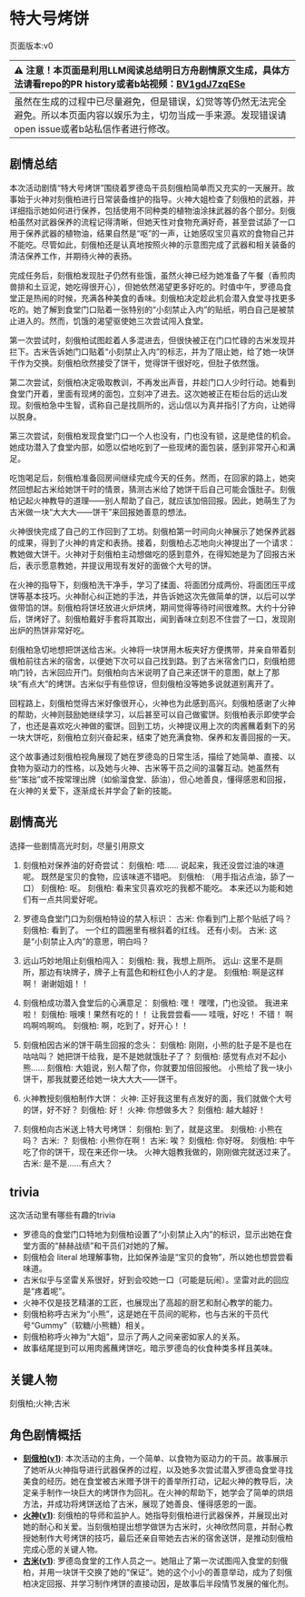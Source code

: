 # 特大号烤饼
页面版本:v0
 

| :warning: 注意！本页面是利用LLM阅读总结明日方舟剧情原文生成，具体方法请看repo的PR history或者b站视频：[BV1gdJ7zqESe](https://www.bilibili.com/video/BV1gdJ7zqESe/)         |
|:----------------------------|
| 虽然在生成的过程中已尽量避免，但是错误，幻觉等等仍然无法完全避免。所以本页面内容以娱乐为主，切勿当成一手来源。发现错误请open issue或者b站私信作者进行修改。|



## 剧情总结
本次活动剧情“特大号烤饼”围绕着罗德岛干员刻俄柏简单而又充实的一天展开。故事始于火神对刻俄柏进行日常装备维护的指导。火神大姐检查了刻俄柏的武器，并详细指示她如何进行保养，包括使用不同种类的植物油涂抹武器的各个部分。刻俄柏虽然对武器保养的流程记得清晰，但她天性对食物充满好奇，甚至尝试舔了一口用于保养武器的植物油，结果自然是“呕”的一声，让她感叹宝贝喜欢的食物自己并不能吃。尽管如此，刻俄柏还是认真地按照火神的示意图完成了武器和相关装备的清洁保养工作，并期待火神的表扬。

完成任务后，刻俄柏发现肚子仍然有些饿，虽然火神已经为她准备了午餐（香煎肉兽排和土豆泥，她吃得很开心），但她依然渴望更多好吃的。时值中午，罗德岛食堂正是热闹的时候，充满各种美食的香味。刻俄柏决定趁此机会潜入食堂寻找更多吃的。她了解到食堂门口贴着一张特别的“小刻禁止入内”的贴纸，明白自己是被禁止进入的。然而，饥饿的渴望驱使她三次尝试闯入食堂。

第一次尝试时，刻俄柏试图趁着人多混进去，但很快被正在门口忙碌的古米发现并拦下。古米告诉她门口贴着“小刻禁止入内”的标志，并为了阻止她，给了她一块饼干作为交换。刻俄柏欣然接受了饼干，觉得饼干很好吃，但肚子依然饿。

第二次尝试，刻俄柏决定吸取教训，不再发出声音，并趁门口人少时行动。她看到食堂门开着，里面有现烤的面包，立刻冲了进去。这次她被正在柜台后的远山发现。刻俄柏急中生智，谎称自己是找厕所的，远山信以为真并指引了方向，让她得以脱身。

第三次尝试，刻俄柏发现食堂门口一个人也没有，门也没有锁，这是绝佳的机会。她成功潜入了食堂内部，如愿以偿地吃到了一些现烤的面包装，感到非常开心和满足。

吃饱喝足后，刻俄柏准备回房间继续完成今天的任务。然而，在回家的路上，她突然回想起古米给她饼干时的情景，猜测古米给了她饼干后自己可能会饿肚子。刻俄柏记起火神教导的道理——别人帮助了自己，就应该加倍回报。因此，她萌生了为古米做一块“大大大——饼干”来回报她善意的想法。

火神很快完成了自己的工作回到了工坊。刻俄柏第一时间向火神展示了她保养武器的成果，得到了火神的肯定和表扬。接着，刻俄柏忐忑地向火神提出了一个请求：教她做大饼干。火神对于刻俄柏主动想做吃的感到意外，在得知她是为了回报古米后，表示愿意教她，并提议用现有发好的面做个大号的饼。

在火神的指导下，刻俄柏洗干净手，学习了揉面、将面团分成两份、将面团压平成饼等基本技巧。火神耐心纠正她的手法，并告诉她这次先做简单的饼，以后可以学做带馅的饼。刻俄柏将饼坯放进火炉烘烤，期间觉得等待时间很难熬。大约十分钟后，饼烤好了。刻俄柏戴好手套将其取出，闻到香味立刻忍不住尝了一口，发现刚出炉的热饼非常好吃。

刻俄柏急切地想把饼送给古米。火神将一块饼用木板夹好方便携带，并亲自带着刻俄柏前往古米的宿舍，以便她下次可以自己找到路。到了古米宿舍门口，刻俄柏摁响门铃，古米回应开门。刻俄柏向古米说明了自己来还饼干的意图，献上了那块“有点大”的烤饼。古米似乎有些惊讶，但刻俄柏没等她多说就道别离开了。

回程路上，刻俄柏觉得古米好像很开心，火神也为此感到高兴。刻俄柏感谢了火神的帮助，火神则鼓励她继续学习，以后甚至可以自己做蜜饼。刻俄柏表示即使学会了，也还是喜欢吃火神做的蜜饼。回到工坊，火神提议用上次的肉酱蘸着剩下的另一块大饼吃，刻俄柏立刻兴奋起来，结束了她充满食物、保养和友善回报的一天。

这个故事通过刻俄柏视角展现了她在罗德岛的日常生活，描绘了她简单、直接、以食物为驱动力的性格，以及她与火神、古米等干员之间的温馨互动。她虽然有些“笨拙”或不按常理出牌（如偷溜食堂、舔油），但心地善良，懂得感恩和回报，在火神的关爱下，逐渐成长并学会了新的技能。
## 剧情高光
选择一些剧情高光时刻，尽量引用原文

1.  刻俄柏对保养油的好奇尝试：
    刻俄柏: 唔...... 说起来，我还没尝过油的味道呢。 既然是宝贝的食物，应该味道不错吧。
    刻俄柏: （用手指沾点油，舔了一口）
    刻俄柏: 呕。
    刻俄柏: 看来宝贝喜欢吃的我都不能吃。 本来还以为能和她们有一点共同爱好呢。

2.  罗德岛食堂门口为刻俄柏特设的禁入标识：
    古米: 你看到门上那个贴纸了吗？
    刻俄柏: 看到了。 一个红的圆圈里有根斜着的红线。 还有小刻。
    古米: 这是“小刻禁止入内”的意思，明白吗？

3.  远山巧妙地阻止刻俄柏闯入：
    刻俄柏: 我，我想上厕所。
    远山: 这里不是厕所，那边有块牌子，牌子上有蓝色和粉红色小人的才是。
    刻俄柏: 啊是这样啊！ 谢谢姐姐！！

4.  刻俄柏成功潜入食堂后的心满意足：
    刻俄柏: 嘿！ 嘿嘿，门也没锁。 我进来啦！
    刻俄柏: 哦噢！果然有吃的！！ 让我尝尝看—— 哇哦，好吃！ 不错！ 啊呜啊呜啊呜。
    刻俄柏: 啊，吃到了，好开心！！

5.  刻俄柏因古米的饼干萌生回报的念头：
    刻俄柏: 刚刚，小熊的肚子是不是也在咕咕叫？ 她把饼干给我，是不是她就饿肚子了？
    刻俄柏: 感觉有点对不起小熊......
    刻俄柏: 大姐说，别人帮了你，你就要加倍回报他。 小熊给了我一块小饼干，那我就要还给她一块大大大——饼干。

6.  火神教授刻俄柏制作大饼：
    火神: 正好我这里有点发好的面，我们就做个大号的饼，好不好？
    刻俄柏: 好！
    火神: 你想做多大？
    刻俄柏: 越大越好！

7.  刻俄柏向古米送上特大号烤饼：
    刻俄柏: 到了，就是这里。
    刻俄柏: 小熊在吗？
    古米: ？
    刻俄柏: 小熊你在啊！
    古米: 唉？
    刻俄柏: 你好呀。
    刻俄柏: 中午吃了你的饼干，现在来还你一块。 火神大姐教我做的，刚刚做完就送过来了。
    古米: 是不是......有点大？
## trivia
这次活动里有哪些有趣的trivia

*   罗德岛的食堂门口特地为刻俄柏设置了“小刻禁止入内”的标识，显示出她在食堂方面的“赫赫战绩”和干员们对她的了解。
*   刻俄柏会 literal 地理解事物，比如保养油是“宝贝的食物”，所以她也想尝尝看味道。
*   古米似乎与坚雷关系很好，好到会咬她一口（可能是玩闹）。坚雷对此的回应是“疼着呢”。
*   火神不仅是技艺精湛的工匠，也展现出了高超的厨艺和耐心教学的能力。
*   刻俄柏称呼古米为“小熊”，这是她在干员间的昵称，也与古米的干员代号“Gummy”（软糖/小熊糖）相关。
*   刻俄柏称呼火神为“大姐”，显示了两人之间亲密如家人的关系。
*   故事结尾提到可以用肉酱蘸烤饼吃，暗示罗德岛的伙食种类多样且美味。
## 关键人物
刻俄柏;火神;古米
## 角色剧情概括
-   **[刻俄柏](../char_v3/char_2013_cerber.md)([v1](../chars/char_2013_cerber.md))**: 本次活动的主角，一个简单、以食物为驱动力的干员。故事展示了她听从火神指导进行武器保养的过程，以及她多次尝试潜入罗德岛食堂寻找美食的经历。她在食堂被古米赠予饼干的善举所打动，记起火神的教导后，决定亲手制作一块巨大的烤饼作为回礼。在火神的帮助下，她学会了简单的烘焙方法，并成功将烤饼送给了古米，展现了她善良、懂得感恩的一面。
-   **[火神](../char_v3/char_163_hpsts.md)([v1](../chars/char_163_hpsts.md))**: 刻俄柏的导师和监护人。她指导刻俄柏进行武器保养，并展现出对她的耐心和关爱。当刻俄柏提出想学做饼为古米时，火神欣然同意，并耐心教授她制作大号烤饼的技巧，最后还亲自带她去古米的宿舍送饼，是推动刻俄柏完成心愿的关键人物。
-   **[古米](../char_v3/char_196_sunbr.md)([v1](../chars/char_196_sunbr.md))**: 罗德岛食堂的工作人员之一。她阻止了第一次试图闯入食堂的刻俄柏，并用一块饼干交换了她的“保证”。她的这个小小的善意举动，成为了刻俄柏决定回报、并学习制作烤饼的直接动因，是故事后半段情节发展的催化剂。